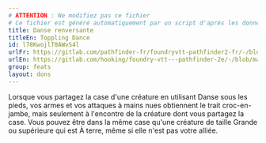 ```yaml
---
# ATTENTION : Ne modifiez pas ce fichier
# Ce fichier est généré automatiquement par un script d'après les données du module Foundry VTT officiel et de sa traduction
title: Danse renversante
titleEn: Toppling Dance
id: l78KwojlT0AWvS4l
urlFr: https://gitlab.com/pathfinder-fr/foundryvtt-pathfinder2-fr/-/blob/master/data/feats/l78KwojlT0AWvS4l.htm
urlEn: https://gitlab.com/hooking/foundry-vtt---pathfinder-2e/-/blob/master/packs/data/feats.db/toppling-dance.json
group: feats
layout: dons
---
```

Lorsque vous partagez la case d'une créature en utilisant Danse sous les pieds, vos armes et vos attaques à mains nues obtiennent le trait croc-en-jambe, mais seulement à l'encontre de la créature dont vous partagez la case. Vous pouvez être dans la même case qu'une créature de taille Grande ou supérieure qui est À terre, même si elle n'est pas votre alliée.


